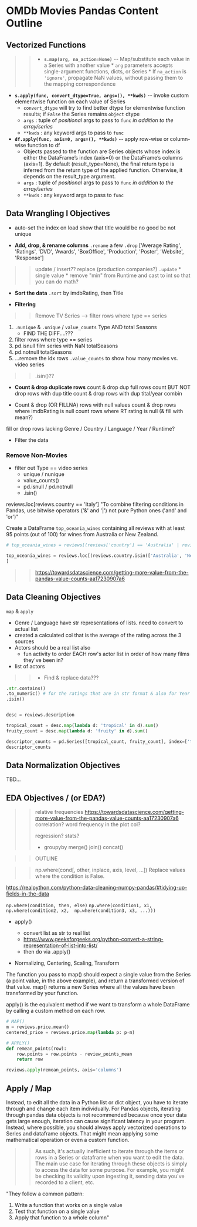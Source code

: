 # OMDb Movies Pandas Content Outline

## Vectorized Functions

>>* **`s.map(arg, na_action=None)`** -- Map/substitute each value in a Series with another value
    * `arg` parameters accepts single-argument functions, dicts, or Series
    * If `na_action` is `'ignore'`, propagate NaN values, without passing them to the mapping correspondence
* **`s.apply(func, convert_dtype=True, args=(), **kwds)`** -- invoke custom elementwise function on each value of Series
    * `convert_dtype` will try to find better dtype for elementwise function results; if `False` the Series remains `object` dtype
    * `args` : tuple of *positional* args to pass to `func` *in addition to the array/series*
    * `**kwds` : any keyword args to pass to `func`
* **`df.apply(func, axis=0, args=(), **kwds)`** -- apply row-wise or column-wise function to df
    * Objects passed to the function are Series objects whose index is either the DataFrame’s index (axis=0) or the DataFrame’s columns (axis=1). By default (result_type=None), the final return type is inferred from the return type of the applied function. Otherwise, it depends on the result_type argument.
    * `args` : tuple of *positional* args to pass to `func` *in addition to the array/series*
    * `**kwds` : any keyword args to pass to `func`


## Data Wrangling I Objectives

* auto-set the index on load
show that title would be no good bc not unique

* **Add, drop, & rename columns**
`.rename` a few
`.drop` ['Average Rating', 'Ratings', 'DVD', 'Awards', 'BoxOffice', 'Production', 'Poster', 'Website', 'Response']

>>update / insert??
>>replace (production companies?)
>>`.update`
    * single value
    * remove "min" from Runtime and cast to int so that you can do math?

* **Sort the data**
`.sort` by imdbRating, then Title

* **Filtering** 

>>Remove TV Series --> filter rows where type == series
1. `.nunique` & `.unique` / `value_counts` Type AND total Seasons
    * FIND THE DIFF....???
2. filter rows where type == series
3. pd.isnull film series with NaN totalSeasons
4. pd.notnull totalSeasons
5. ...remove the idx rows 
`.value_counts` to show how many movies vs. video series 

>>.isin()??


* **Count & drop duplicate rows**
count & drop dup full rows
count BUT NOT drop rows with dup title
count & drop rows with dup tital/year combin


* Count & drop (OR FILLNA) rows with null values
count & drop rows where imdbRating is null
count rows where RT rating is null (& fill with mean?)

fill or drop rows lacking Genre / Country / Language / Year / Runtime?


* Filter the data

### Remove Non-Movies

* filter out Type == video series
    * unique / nunique
    * value_counts()
    * pd.isnull / pd.notnull
    * .isin()

reviews.loc[reviews.country == 'Italy']
"To combine filtering conditions in Pandas, use bitwise operators ('&' and '|') not pure Python ones ('and' and 'or')"

Create a DataFrame `top_oceania_wines` containing all reviews with at least 95 points (out of 100) for wines from Australia or New Zealand.

```python
# top_oceania_wines = reviews[(reviews['country'] == 'Australia' | reviews['country'] == 'New Zealand') & (reviews['points'] >= 95)]

top_oceania_wines = reviews.loc[(reviews.country.isin(['Australia', 'New Zealand'])) & (reviews.points >= 95)
]
```


>>https://towardsdatascience.com/getting-more-value-from-the-pandas-value-counts-aa17230907a6


## Data Cleaning Objectives

`map` & `apply`

* Genre / Language have str representations of lists. need to convert to actual list
* created a calculated col that is the average of the rating across the 3 sources
* Actors should be a real list also
	* fun activity to order EACH row's actor list in order of how many films they've been in?
* list of actors

>>* Find & replace data???

```python
.str.contains()
.to_numeric() # for the ratings that are in str format & also for Year col
.isin()


desc = reviews.description

tropical_count = desc.map(lambda d: 'tropical' in d).sum()
fruity_count = desc.map(lambda d: 'fruity' in d).sum()

descriptor_counts = pd.Series([tropical_count, fruity_count], index=['tropical', 'fruity'])
descriptor_counts
```

## Data Normalization Objectives

TBD...

## EDA Objectives / (or EDA?)

>>relative frequencies
https://towardsdatascience.com/getting-more-value-from-the-pandas-value-counts-aa17230907a6
>>correlation?
>>word frequency in the plot col?
>>
>>regression?
>>stats?
>>
>>* groupyby
>>merge()
>>join()
>>concat()


>>OUTLINE

>>np.where(cond[, other, inplace, axis, level, …])	Replace values where the condition is False.

https://realpython.com/python-data-cleaning-numpy-pandas/#tidying-up-fields-in-the-data

`np.where(condition, then, else)`
`np.where(condition1, x1, 
        np.where(condition2, x2, 
            np.where(condition3, x3, ...)))`


* apply() 
    * convert list as str to real list
    * https://www.geeksforgeeks.org/python-convert-a-string-representation-of-list-into-list/
    * then do via .apply()

* Normalizing, Centering, Scaling, Transform

The function you pass to map() should expect a single value from the Series (a point value, in the above example), and return a transformed version of that value. map() returns a new Series where all the values have been transformed by your function.

apply() is the equivalent method if we want to transform a whole DataFrame by calling a custom method on each row.

```python
# MAP()
m = reviews.price.mean()
centered_price = reviews.price.map(lambda p: p-m)

# APPLY()
def remean_points(row):
    row.points = row.points - review_points_mean
    return row

reviews.apply(remean_points, axis='columns')
```





## Apply / Map

Instead, to edit all the data in a Python list or dict object, you have to iterate through and change each item individually. For Pandas objects, iterating through pandas data objects is not recommended because once your data gets large enough, iteration can cause significant latency in your program. Instead, where possible, you should always apply vectorized operations to Series and dataframe objects. That might mean applying some mathematical operation or even a custom function. 

>>As such, it's actually inefficient to iterate through the items or rows in a Series or dataframe when you want to edit the data. The main use case for iterating through these objects is simply to access the data for some purpose. For example, you might be checking its validity upon ingesting it, sending data you've recorded to a client, etc.

"They follow a common pattern:
1. Write a function that works on a single value
2. Test that function on a single value
3. Apply that function to a whole column"
